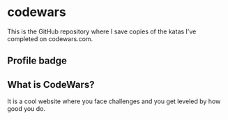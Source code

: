 # codewars
This is the GitHub repository where I save copies of the katas I've completed on codewars.com.

## Profile badge


## What is CodeWars?
It is a cool website where you face challenges and you get leveled by how good you do.
